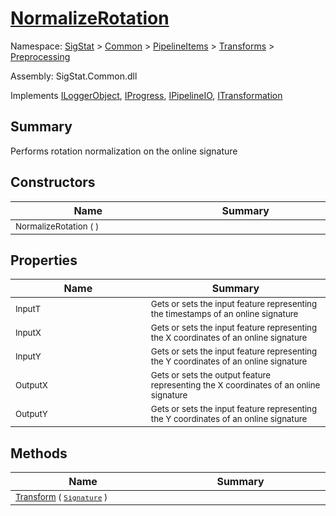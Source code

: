 # [NormalizeRotation](./NormalizeRotation.md)

Namespace: [SigStat]() > [Common](./../../../README.md) > [PipelineItems]() > [Transforms]() > [Preprocessing](./README.md)

Assembly: SigStat.Common.dll

Implements [ILoggerObject](./../../../ILoggerObject.md), [IProgress](./../../../Helpers/IProgress.md), [IPipelineIO](./../../../Pipeline/IPipelineIO.md), [ITransformation](./../../../ITransformation.md)

## Summary
Performs rotation normalization on the online signature

## Constructors

| Name<div><a href="#"><img width=400></a></div> | Summary<div><a href="#"><img width=475></a></div> | 
| --- | --- | 
| <sub>NormalizeRotation (  )</sub>| <sub></sub>| 


## Properties

| Name<div><a href="#"><img width=400></a></div> | Summary<div><a href="#"><img width=475></a></div> | 
| --- | --- | 
| <sub>InputT</sub>| <sub>Gets or sets the input feature representing the timestamps of an online signature</sub>| 
| <sub>InputX</sub>| <sub>Gets or sets the input feature representing the X coordinates of an online signature</sub>| 
| <sub>InputY</sub>| <sub>Gets or sets the input feature representing the Y coordinates of an online signature</sub>| 
| <sub>OutputX</sub>| <sub>Gets or sets the output feature representing the X coordinates of an online signature</sub>| 
| <sub>OutputY</sub>| <sub>Gets or sets the input feature representing the Y coordinates of an online signature</sub>| 


## Methods

| Name<div><a href="#"><img width=400></a></div> | Summary<div><a href="#"><img width=475></a></div> | 
| --- | --- | 
| <sub>[Transform](./Methods/NormalizeRotation-100663779.md) ( [`Signature`](./../../../Signature.md) )</sub>| <sub></sub>| 


